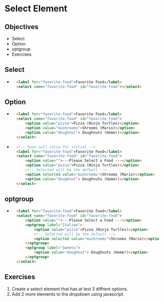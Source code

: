 # Select Element

## Objectives
- Select
- Option
- optgroup
- Exercises

## Select
- ```html
    <label for="favorite-food">Favorite Food</label>
    <select name="favorite-food" id="favorite-food"></select>
## Option
- ```html
    <label for="favorite-food">Favorite Food</label>
    <select name="favorite-food" id="favorite-food">
        <option value="pizza">Pizza (Ninja Turtles)</option>
        <option value="mushrooms">Shrooms (Mario)</option>
        <option value="doughnut"> Doughnuts (Homer)</option>
    </select>
- ```html
    <!-- have null value for initial -->
    <label for="favorite-food">Favorite Food</label>
    <select name="favorite-food" id="favorite-food">
        <option value="">---Please Select a Food ---</option>
        <option value="pizza">Pizza (Ninja Turtles)</option>
        <!-- Selected will be the default -->
        <option selected value="mushrooms">Shrooms (Mario)</option>
        <option value="doughnut"> Doughnuts (Homer)</option>
    </select>

## optgroup
- ```html
    <label for="favorite-food">Favorite Food</label>
    <select name="favorite-food" id="favorite-food">
        <option value="">---Please Select a Food ---</option>
        <optgroup label="Italian">
            <option value="pizza">Pizza (Ninja Turtles)</option>
            <!-- Selected will be the default -->
            <option selected value="mushrooms">Shrooms (Mario)</option>
        </optgroup>
        <optgroup label="Sweets">
            <option value="doughnut"> Doughnuts (Homer)</option>
        </optgroup>
    </select>

## Exercises
1. Create a select element that has at lest 3 diffrent options.
2. Add 2 more elements to the dropdown using javascript.
